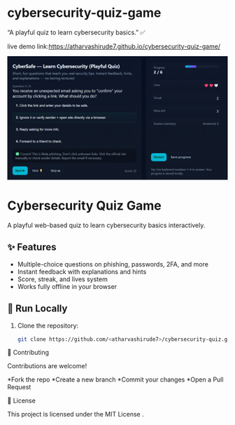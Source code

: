 # cybersecurity-quiz-game
“A playful quiz to learn cybersecurity basics.” ✅

live demo link:https://atharvashirude7.github.io/cybersecurity-quiz-game/

![App Screenshot](  
https://github.com/atharvashirude7/cybersecurity-quiz-game/blob/main/Screenshot%202025-09-20%20142640.png?raw=true
)


# Cybersecurity Quiz Game  

A playful web-based quiz to learn cybersecurity basics interactively.  

## ✨ Features
- Multiple-choice questions on phishing, passwords, 2FA, and more  
- Instant feedback with explanations and hints  
- Score, streak, and lives system  
- Works fully offline in your browser  

## 🚀 Run Locally
1. Clone the repository:
   ```bash
   git clone https://github.com/<atharvashirude7>/cybersecurity-quiz.git
🤝 Contributing

Contributions are welcome!

*Fork the repo
*Create a new branch
*Commit your changes
*Open a Pull Request

📜 License

This project is licensed under the MIT License
.
